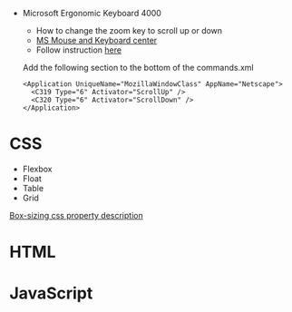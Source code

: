 
<!---
QDCSLG/QDCSLG is a ✨ special ✨ repository because its `README.md` (this file) appears on your GitHub profile.
You can click the Preview link to take a look at your changes.
--->

- Microsoft Ergonomic Keyboard 4000
  - How to change the zoom key to scroll up or down
  - [MS Mouse and Keyboard center](https://support.microsoft.com/en-us/topic/mouse-and-keyboard-center-download-f5b10905-7887-eedb-2f1c-d0737a36a3b2)
  - Follow instruction [here](https://superuser.com/questions/195474/change-zoom-action-to-scroll-in-a-ms-natural-keyboard-4000)
  
  Add the following section to the bottom of the commands.xml 
  
  ```
  <Application UniqueName="MozillaWindowClass" AppName="Netscape">
    <C319 Type="6" Activator="ScrollUp" />
    <C320 Type="6" Activator="ScrollDown" />            
  </Application>
   ```

# CSS 
- Flexbox
- Float
- Table
- Grid

[Box-sizing css property description](https://github.com/QDCSLG/QDCSLG/blob/6b3aa2d17cc3bbc589c94274e3c9891cae3a32c1/box-sizing.md)

# HTML
# JavaScript
